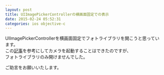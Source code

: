 ```yaml
---
layout: post
title: UIImagePickerControllerの横画面固定での表示
date: 2015-02-24 05:52:31
categories: ios objective-c
---
```

<p>UIImagePickerControllerを横画面固定でフォトライブラリを開こうと思っています。<br>
この<a href="http://gokujo.hatenablog.jp/entry/2013/02/05/220642" rel="nofollow">記事</a>を参考にしてカメラを起動することはできたのですが、<br>
フォトライブラリのみ開けませんでした。</p>

<p>ご助言をお願いいたします。</p>

